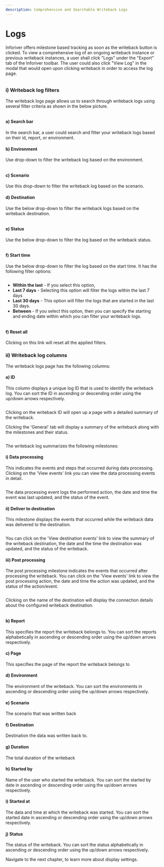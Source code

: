 ```yaml
---
description: Comprehensive and Searchable Writeback Logs
---
```


# Logs

Inforiver offers milestone based tracking as soon as the writeback button is clicked. To view a comprehensive log of an ongoing writeback instance or previous writeback instances, a user shall click "Logs" under the "Export" tab of the Inforiver toolbar. The user could also click "View Log" in the modal that would open upon clicking writeback in order to access the log page.

<figure><img src="../../.gitbook/assets/image (15).png" alt=""><figcaption></figcaption></figure>

### i) Writeback log filters

The writeback logs page allows us to search through writeback logs using several filter criteria as shown in the below picture.&#x20;

<figure><img src="../../.gitbook/assets/logs-filters.png" alt=""><figcaption></figcaption></figure>

#### a) Search bar&#x20;

In the search bar, a user could search and filter your writeback logs based on their id, report, or environment.

#### b) Environment&#x20;

Use drop-down to filter the writeback log based on the environment.

<figure><img src="../../.gitbook/assets/environment-filter.png" alt=""><figcaption></figcaption></figure>

#### c) Scenario&#x20;

Use this drop-down to filter the writeback log based on the scenario.

#### d) Destination&#x20;

Use the below drop-down to filter the writeback logs based on the writeback destination.

<figure><img src="../../.gitbook/assets/log-destination-filter.png" alt=""><figcaption></figcaption></figure>

#### e) Status

Use the below drop-down to filter the log based on the writeback status.&#x20;

<figure><img src="../../.gitbook/assets/log-status-filter.png" alt=""><figcaption></figcaption></figure>

#### f) Start time&#x20;

Use the below drop-down to filter the log based on the start time. It has the following filter options:

<figure><img src="../../.gitbook/assets/start-time-filter.png" alt=""><figcaption></figcaption></figure>

* **Within the last** - If you select this option,&#x20;
* **Last 7 days** - Selecting this option will filter the logs within the last 7 days&#x20;
* **Last 30 days** - This option will filter the logs that are started in the last 30 days.
* **Between** - If you select this option, then you can specify the starting and ending date within which you can filter your writeback logs.

<figure><img src="../../.gitbook/assets/between-date-range.png" alt=""><figcaption></figcaption></figure>

#### f) Reset all

Clicking on this link will reset all the applied filters.

### ii) Writeback log columns

The writeback logs page has the following columns:

#### a) ID&#x20;

This column displays a unique log ID that is used to identify the writeback log. You can sort the ID in ascending or descending order using the up/down arrows respectively.

<figure><img src="../../.gitbook/assets/image (17).png" alt=""><figcaption></figcaption></figure>

Clicking on the writeback ID will open up a page with a detailed summary of the writeback.&#x20;

Clicking the 'General' tab will display a summary of the writeback along with the milestones and their status.

<figure><img src="../../.gitbook/assets/image (19).png" alt=""><figcaption></figcaption></figure>

The writeback log summarizes the following milestones:

#### i) Data processing&#x20;

This indicates the events and steps that occurred during data processing. Clicking on the 'View events' link you can view the data processing events in detail.

<figure><img src="../../.gitbook/assets/image (62).png" alt=""><figcaption></figcaption></figure>

The data processing event logs the performed action, the date and time the event was last updated, and the status of the event.

#### ii) Deliver to destination

This milestone displays the events that occurred while the writeback data was delivered to the destination.

<figure><img src="../../.gitbook/assets/image (18).png" alt=""><figcaption></figcaption></figure>

You can click on the 'View destination events' link to view the summary of the writeback destination, the date and the time the destination was updated, and the status of the writeback.

#### iii) Post processing

The post processing milestone indicates the events that occurred after processing the writeback. You can click on the 'View events' link to view the post processing action, the date and time the action was updated, and the status of the action/event.

<figure><img src="../../.gitbook/assets/image (69).png" alt=""><figcaption></figcaption></figure>

Clicking on the name of the destination will display the connection details about the configured writeback destination.

<figure><img src="../../.gitbook/assets/image (46).png" alt=""><figcaption></figcaption></figure>

#### b) Report &#x20;

This specifies the report the writeback belongs to. You can sort the reports alphabetically in ascending or descending order using the up/down arrows respectively.

#### c) Page

This specifies the page of the report the writeback belongs to

#### d) Environment

The environment of the writeback. You can sort the environments in ascending or descending order using the up/down arrows respectively.

#### e) Scenario&#x20;

The scenario that was written back

#### f) Destination&#x20;

Destination the data was written back to.

#### g) Duration&#x20;

The total duration of the writeback

#### h) Started by

Name of the user who started the writeback. You can sort the started by date in ascending or descending order using the up/down arrows respectively.

#### i) Started at&#x20;

The data and time at which the writeback was started. You can sort the started date in ascending or descending order using the up/down arrows respectively.

#### j) Status&#x20;

The status of the writeback. You can sort the status alphabetically in ascending or descending order using the up/down arrows respectively.

Navigate to the next chapter, to learn more about display settings.
